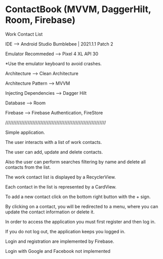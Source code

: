 # ContactBook (MVVM, DaggerHilt, Room, Firebase)
Work Contact List

IDE --> Android Studio Bumblebee | 2021.1.1 Patch 2

Emulator Recommeded --> Pixel 4 XL API 30

*Use the emulator keyboard to avoid crashes.

Architecture --> Clean Architecture

Architecture Pattern --> MVVM

Injecting Dependencies --> Dagger Hilt

Database --> Room

Firebase --> Firebase Authentication, FireStore

///////////////////////////////////////////////////////////////


Simple application.

The user interacts with a list of work contacts.

The user can add, update and delete contacts.

Also the user can perform searches filtering by name and delete all contacts from the list.

The work contact list is displayed by a RecyclerView.

Each contact in the list is represented by a CardView.

To add a new contact click on the bottom right button with the + sign.

By clicking on a contact, you will be redirected to a menu, where you can update the contact information or delete it.

In order to access the application you must first register and then log in.

If you do not log out, the application keeps you logged in.

Login and registration are implemented by Firebase.

Login with Google and Facebook not implemented

